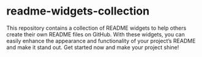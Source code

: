 # readme-widgets-collection
This repository contains a collection of README widgets to help others create their own README files on GitHub. With these widgets, you can easily enhance the appearance and functionality of your project’s README and make it stand out. Get started now and make your project shine!
